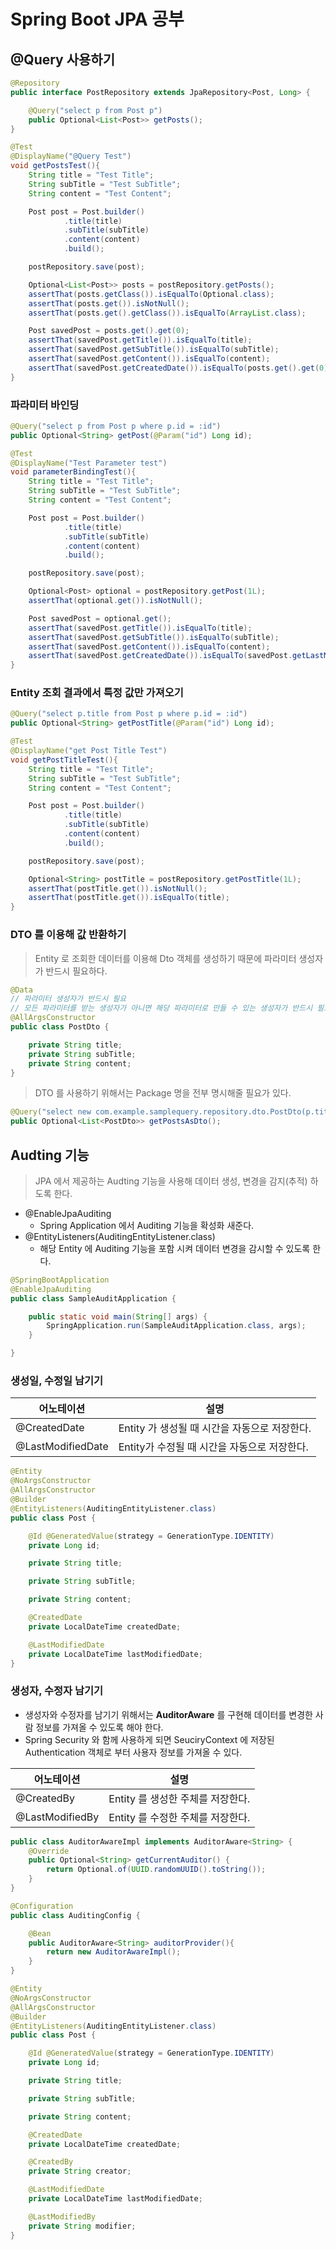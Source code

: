 # Spring Boot JPA 공부

## @Query 사용하기

```java
@Repository
public interface PostRepository extends JpaRepository<Post, Long> {

    @Query("select p from Post p")
    public Optional<List<Post>> getPosts();
}
```

```java
@Test
@DisplayName("@Query Test")
void getPostsTest(){
    String title = "Test Title";
    String subTitle = "Test SubTitle";
    String content = "Test Content";

    Post post = Post.builder()
            .title(title)
            .subTitle(subTitle)
            .content(content)
            .build();

    postRepository.save(post);

    Optional<List<Post>> posts = postRepository.getPosts();
    assertThat(posts.getClass()).isEqualTo(Optional.class);
    assertThat(posts.get()).isNotNull();
    assertThat(posts.get().getClass()).isEqualTo(ArrayList.class);

    Post savedPost = posts.get().get(0);
    assertThat(savedPost.getTitle()).isEqualTo(title);
    assertThat(savedPost.getSubTitle()).isEqualTo(subTitle);
    assertThat(savedPost.getContent()).isEqualTo(content);
    assertThat(savedPost.getCreatedDate()).isEqualTo(posts.get().get(0).getLastModifiedDate());
}
```

### 파라미터 바인딩

```java
@Query("select p from Post p where p.id = :id")
public Optional<String> getPost(@Param("id") Long id);
```

```java
@Test
@DisplayName("Test Parameter test")
void parameterBindingTest(){
    String title = "Test Title";
    String subTitle = "Test SubTitle";
    String content = "Test Content";

    Post post = Post.builder()
            .title(title)
            .subTitle(subTitle)
            .content(content)
            .build();

    postRepository.save(post);

    Optional<Post> optional = postRepository.getPost(1L);
    assertThat(optional.get()).isNotNull();

    Post savedPost = optional.get();
    assertThat(savedPost.getTitle()).isEqualTo(title);
    assertThat(savedPost.getSubTitle()).isEqualTo(subTitle);
    assertThat(savedPost.getContent()).isEqualTo(content);
    assertThat(savedPost.getCreatedDate()).isEqualTo(savedPost.getLastModifiedDate());
}
````

### Entity 조회 결과에서 특정 값만 가져오기

```java
@Query("select p.title from Post p where p.id = :id")
public Optional<String> getPostTitle(@Param("id") Long id);
```

```java
@Test
@DisplayName("get Post Title Test")
void getPostTitleTest(){
    String title = "Test Title";
    String subTitle = "Test SubTitle";
    String content = "Test Content";

    Post post = Post.builder()
            .title(title)
            .subTitle(subTitle)
            .content(content)
            .build();

    postRepository.save(post);

    Optional<String> postTitle = postRepository.getPostTitle(1L);
    assertThat(postTitle.get()).isNotNull();
    assertThat(postTitle.get()).isEqualTo(title);
}
```

### DTO 를 이용해 값 반환하기

> Entity 로 조회한 데이터를 이용해 Dto 객체를 생성하기 때문에 파라미터 생성자가 반드시 필요하다.

```java
@Data
// 파라미터 생성자가 반드시 필요
// 모든 파라미터를 받는 생성자가 아니면 해당 파라미터로 만들 수 있는 생성자가 반드시 필요
@AllArgsConstructor 
public class PostDto {

    private String title;
    private String subTitle;
    private String content;
}
```

> DTO 를 사용하기 위해서는 Package 명을 전부 명시해줄 필요가 있다.

```java
@Query("select new com.example.samplequery.repository.dto.PostDto(p.title, p.subTitle, p.content) from Post p")
public Optional<List<PostDto>> getPostsAsDto();
```

## Audting 기능

> JPA 에서 제공하는 Audting 기능을 사용해 데이터 생성, 변경을 감지(추적) 하도록 한다.

- @EnableJpaAuditing
  - Spring Application 에서 Auditing 기능을 확성화 새준다.
- @EntityListeners(AuditingEntityListener.class)
  - 해당 Entity 에 Auditing 기능을 포함 시켜 데이터 변경을 감시할 수 있도록 한다.

```java
@SpringBootApplication
@EnableJpaAuditing
public class SampleAuditApplication {

    public static void main(String[] args) {
        SpringApplication.run(SampleAuditApplication.class, args);
    }

}
```

### 생성일, 수정일 남기기

| 어노테이션        | 설명                                          |
| ----------------- | --------------------------------------------- |
| @CreatedDate      | Entity 가 생성될 때 시간을 자동으로 저장한다. |
| @LastModifiedDate | Entity가 수정될 때 시간을 자동으로 저장한다.  |

```java
@Entity
@NoArgsConstructor
@AllArgsConstructor
@Builder
@EntityListeners(AuditingEntityListener.class)
public class Post {

    @Id @GeneratedValue(strategy = GenerationType.IDENTITY)
    private Long id;

    private String title;

    private String subTitle;

    private String content;

    @CreatedDate
    private LocalDateTime createdDate;

    @LastModifiedDate
    private LocalDateTime lastModifiedDate;
}
```

### 생성자, 수정자 남기기

- 생성자와 수정자를 남기기 위해서는 **AuditorAware** 를 구현해 데이터를 변경한 사람 정보를 가져올 수 있도록 해야 한다.
- Spring Security 와 함께 사용하게 되면 SeuciryContext 에 저장된 Authentication 객체로 부터 사용자 정보를 가져올 수 있다.

| 어노테이션      | 설명                              |
| --------------- | --------------------------------- |
| @CreatedBy      | Entity 를 생성한 주체를 저장한다. |
| @LastModifiedBy | Entity 를 수정한 주체를 저장한다. |

```java
public class AuditorAwareImpl implements AuditorAware<String> {
    @Override
    public Optional<String> getCurrentAuditor() {
        return Optional.of(UUID.randomUUID().toString());
    }
}
```

```java
@Configuration
public class AuditingConfig {

    @Bean
    public AuditorAware<String> auditorProvider(){
        return new AuditorAwareImpl();
    }
}
```

```java
@Entity
@NoArgsConstructor
@AllArgsConstructor
@Builder
@EntityListeners(AuditingEntityListener.class)
public class Post {

    @Id @GeneratedValue(strategy = GenerationType.IDENTITY)
    private Long id;

    private String title;

    private String subTitle;

    private String content;

    @CreatedDate
    private LocalDateTime createdDate;

    @CreatedBy
    private String creator;

    @LastModifiedDate
    private LocalDateTime lastModifiedDate;

    @LastModifiedBy
    private String modifier;
}
```
